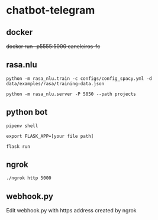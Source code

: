 # chatbot-telegram

## docker
~~docker run -p5555:5000 caneleiros-fc~~

## rasa.nlu
```
python -m rasa_nlu.train -c configs/config_spacy.yml -d data/examples/rasa/training-data.json
```
```
python -m rasa_nlu.server -P 5050 --path projects
```

## python bot
```
pipenv shell
```
```
export FLASK_APP=[your file path]
```
```
flask run
```

## ngrok
```
./ngrok http 5000
```

## webhook.py
Edit webhook.py with https address created by ngrok
